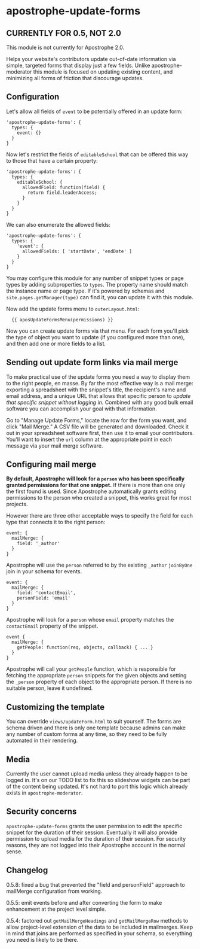 # apostrophe-update-forms

## CURRENTLY FOR 0.5, NOT 2.0

This module is not currently for Apostrophe 2.0.

Helps your website's contributors update out-of-date information via simple, targeted forms that display just a few fields. Unlike apostrophe-moderator this module is focused on updating existing content, and minimizing all forms of friction that discourage updates.

## Configuration

Let's allow all fields of `event` to be potentially offered in an update form:

```
'apostrophe-update-forms': {
  types: {
    event: {}
  }
}
```

Now let's restrict the fields of `editableSchool` that can be offered this way to those that have a certain property:

```
'apostrophe-update-forms': {
  types: {
    editableSchool: {
      allowedField: function(field) {
        return field.leaderAccess;
      }
    }
  }
}
```

We can also enumerate the allowed fields:

```
'apostrophe-update-forms': {
  types: {
    'event': {
      allowedFields: [ 'startDate', 'endDate' ]
    }
  }
}
```

You may configure this module for any number of snippet types or page types by adding subproperties to `types`. The property name should match the instance name or page type. If it's powered by schemas and `site.pages.getManager(type)` can find it, you can update it with this module.

Now add the update forms menu to `outerLayout.html`:

```
  {{ aposUpdateFormsMenu(permissions) }}
```

Now you can create update forms via that menu. For each form you'll pick the type of object you want to update (if you configured more than one), and then add one or more fields to a list.

## Sending out update form links via mail merge

To make practical use of the update forms you need a way to display them to the right people, en masse. By far the most effective way is a mail merge: exporting a spreadsheet with the snippet's title, the recipient's name and email address, and a unique URL that allows that specific person to *update that specific snippet without logging in.* Combined with any good bulk email software you can accomplish your goal with that information.

Go to "Manage Update Forms," locate the row for the form you want, and click "Mail Merge." A CSV file will be generated and downloaded. Check it out in your spreadsheet software first, then use it to email your contributors. You'll want to insert the `url` column at the appropriate point in each message via your mail merge software.

## Configuring mail merge

**By default, Apostrophe will look for a `person` who has been specifically granted permissions for that one snippet.** If there is more than one only the first found is used. Since Apostrophe automatically grants editing permissions to the person who created a snippet, this works great for most projects.

However there are three other acceptable ways to specify the field for each type that connects it to the right person:

```
event: {
  mailMerge: {
    field: '_author'
  }
}
```

Apostrophe will use the `person` referred to by the existing `_author` `joinByOne` join in your schema for events.

```
event: {
  mailMerge: {
    field: 'contactEmail',
    personField: 'email'
  }
}
```

Apostrophe will look for a `person` whose `email` property matches the `contactEmail` property of the snippet.

```
event {
  mailMerge: {
    getPeople: function(req, objects, callback) { ... }
  }
}
```

Apostrophe will call your `getPeople` function, which is responsible for fetching the appropriate `person` snippets for the given objects and setting the `_person` property of each object to the appropriate person. If there is no suitable person, leave it undefined.

## Customizing the template

You can override `views/updateForm.html` to suit yourself. The forms are schema driven and there is only one template because admins can make any number of custom forms at any time, so they need to be fully automated in their rendering.

## Media

Currently the user cannot upload media unless they already happen to be logged in. It's on our TODO list to fix this so slideshow widgets can be part of the content being updated. It's not hard to port this logic which already exists in `apostrophe-moderator`.

## Security concerns

`apostrophe-update-forms` grants the user permission to edit the specific snippet for the duration of their session. Eventually it will also provide permission to upload media for the duration of their session. For security reasons, they are not logged into their Apostrophe account in the normal sense.

## Changelog

0.5.8: fixed a bug that prevented the "field and personField" approach to mailMerge configuration from working.

0.5.5: emit events before and after converting the form to make enhancement at the project level simple.

0.5.4: factored out `getMailMergeHeadings` and `getMailMergeRow` methods to allow project-level extension of the data to be included in mailmerges. Keep in mind that joins are performed as specified in your schema, so everything you need is likely to be there.

